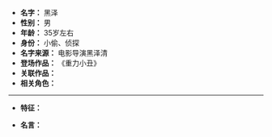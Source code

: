
- **名字：** 黑泽
- **性别：** 男
- **年龄：** 35岁左右
- **身份：** 小偷、侦探
- **名字来源：** 电影导演黑泽清
- **登场作品：** 《重力小丑》
- **关联作品：** 
- **相关角色：** 

---

- **特征：** 

- **名言：** 
